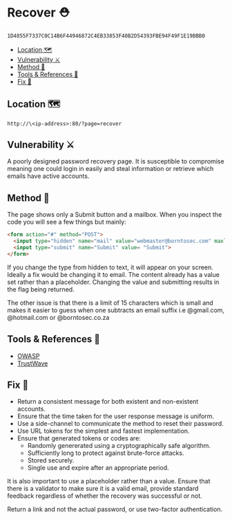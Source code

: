 # Recover ⛑️ <!-- omit in toc -->

```txt
1D4855F7337C0C14B6F44946872C4EB33853F40B2D54393FBE94F49F1E19BBB0
```

- [Location 🗺️](#location-️)
- [Vulnerability ⚔️](#vulnerability-️)
- [Method 🧾](#method-)
- [Tools & References 🧰](#tools--references-)
- [Fix 🔧](#fix-)

## Location 🗺️

`http://\<ip-address>:80/?page=recover`

## Vulnerability ⚔️

A poorly designed password recovery page. It is susceptible to compromise meaning one could login in easily and steal information or retrieve which emails have active accounts.

## Method 🧾

The page shows only a Submit button and a mailbox. When you inspect the code you will see a few things but mainly:

```html
<form action="#" method="POST">
  <input type="hidden" name="mail" value="webmaster@borntosec.com" maxlength="15">
  <input type="submit" name="Submit" value= "Submit">
</form>
```

If you change the type from hidden to text, it will appear on your screen. Ideally a fix would be changing it to email. The content already has a value set rather than a placeholder. Changing the value and submitting results in the flag being returned.

The other issue is that there is a limit of 15 characters which is small and makes it easier to guess when one subtracts an email suffix i.e @gmail.com, @hotmail.com or @borntosec.co.za

## Tools & References 🧰

- [OWASP](https://cheatsheetseries.owasp.org/cheatsheets/Forgot_Password_Cheat_Sheet.html)
- [TrustWave](https://www.trustwave.com/en-us/resources/blogs/spiderlabs-blog/exploiting-password-recovery-functionalities/)

## Fix 🔧

- Return a consistent message for both existent and non-existent accounts.
- Ensure that the time taken for the user response message is uniform.
- Use a side-channel to communicate the method to reset their password.
- Use URL tokens for the simplest and fastest implementation.
- Ensure that generated tokens or codes are:
  - Randomly genererated using a cryptographically safe algorithm.
  - Sufficiently long to protect against brute-force attacks.
  - Stored securely.
  - Single use and expire after an appropriate period.

It is also important to use a placeholder rather than a value. Ensure that there is a validator to make sure it is a valid email, provide standard feedback regardless of whether the recovery was successful or not.

Return a link and not the actual password, or use two-factor authentication.

